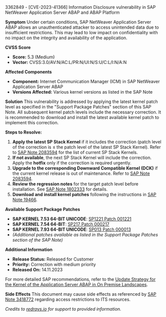 3362849 - [CVE-2023-41366] Information Disclosure vulnerability in SAP NetWeaver Application Server ABAP and ABAP Platform

**Symptom**
Under certain conditions, SAP NetWeaver Application Server ABAP allows an unauthenticated attacker to access unintended data due to insufficient restrictions. This may lead to low impact on confidentiality with no impact on the integrity and availability of the application.

**CVSS Score**
- **Score:** 5.3 (Medium)
- **Vector:** CVSS:3.0/AV:N/AC:L/PR:N/UI:N/S:U/C:L/I:N/A:N

**Affected Components**
- **Component:** Internet Communication Manager (ICM) in SAP NetWeaver Application Server ABAP
- **Versions Affected:** Various kernel versions as listed in the SAP Note

**Solution**
This vulnerability is addressed by applying the latest kernel patch level as specified in the "Support Package Patches" section of this SAP Note. All subsequent kernel patch levels include the necessary correction. It is recommended to download and install the latest available kernel patch to implement this correction.

**Steps to Resolve:**
1. **Apply the latest SP Stack Kernel** if it includes the correction (patch level of the correction is ≤ the patch level of the latest SP Stack Kernel). Refer to [SAP Note 2083594](https://me.sap.com/notes/2083594) for the list of current SP Stack Kernels.
2. **If not available**, the next SP Stack Kernel will include the correction. Apply the **hotfix** only if the correction is required urgently.
3. **Upgrade to the corresponding Downward Compatible Kernel (DCK)** if the current kernel release is out of maintenance. Refer to [SAP Note 2083594](https://me.sap.com/notes/2083594).
4. **Review the regression notes** for the target patch level before installation. See [SAP Note 1802333](https://me.sap.com/notes/1802333) for details.
5. **Download and install kernel patches** following the instructions in [SAP Note 19466](https://me.sap.com/notes/19466).

**Available Support Package Patches**
- **SAP KERNEL 7.53 64-BIT UNICODE**: [SP1221 Patch 001221](https://me.sap.com/softwarecenter/template/products/_APP=00200682500000001943&_EVENT=DISPHIER&HEADER=Y&FUNCTIONBAR=N&EVENT=TREE&NE=NAVIGATE&ENR=73554900100200005858&V=MAINT)
- **SAP KERNEL 7.54 64-BIT**: [SP217 Patch 000217](https://me.sap.com/softwarecenter/template/products/_APP=00200682500000001943&_EVENT=DISPHIER&HEADER=Y&FUNCTIONBAR=N&EVENT=TREE&NE=NAVIGATE&ENR=73554900100200019167&V=MAINT)
- **SAP KERNEL 7.93 64-BIT UNICODE**: [SP013 Patch 000013](https://me.sap.com/softwarecenter/template/products/_APP=00200682500000001943&_EVENT=DISPHIER&HEADER=Y&FUNCTIONBAR=N&EVENT=TREE&NE=NAVIGATE&ENR=73555000100200018813&V=MAINT)
- *(Additional patches available as listed in the Support Package Patches section of the SAP Note)*

**Additional Information**
- **Release Status:** Released for Customer
- **Priority:** Correction with medium priority
- **Released On:** 14.11.2023

For more detailed SAP recommendations, refer to the [Update Strategy for the Kernel of the Application Server ABAP in On Premise Landscapes](https://me.sap.com/deployment-strategies-kernel-abap.pdf).

**Side Effects**
This document may cause side effects as referenced by [SAP Note 3418772](https://me.sap.com/notes/3418772) regarding access restrictions to ITS resources.

*Credits to [redrays.io](https://redrays.io) for support to provided information.*